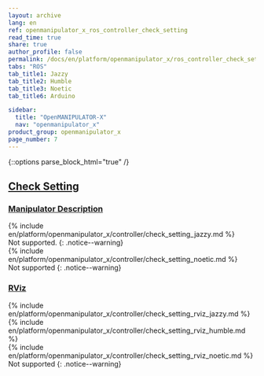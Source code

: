 ```yaml
---
layout: archive
lang: en
ref: openmanipulator_x_ros_controller_check_setting
read_time: true
share: true
author_profile: false
permalink: /docs/en/platform/openmanipulator_x/ros_controller_check_setting/
tabs: "ROS"
tab_title1: Jazzy
tab_title2: Humble
tab_title3: Noetic
tab_title6: Arduino

sidebar:
  title: "OpenMANIPULATOR-X"
  nav: "openmanipulator_x"
product_group: openmanipulator_x
page_number: 7
---
```


<style>body {counter-reset: h1 5 !important;}</style>
<div style="counter-reset: h2 1"></div>

{::options parse_block_html="true" /}

<!--[dummy Header 1]>
  <h1 id="controller">Controller</h1>
  <h2 id="check-setting">Check Setting</h2>
  <p class="dummy_content">Manipulator Description, Rviz </p>
<![end dummy Header 1]-->

## [Check Setting](#check-setting)

### [Manipulator Description](#manipulator-description)

<section data-id="{{ page.tab_title1 }}" class="tab_contents">
{% include en/platform/openmanipulator_x/controller/check_setting_jazzy.md %}
</section>

<section data-id="{{ page.tab_title2 }}" class="tab_contents">
Not supported.
{: .notice--warning}
</section>

<section data-id="{{ page.tab_title3 }}" class="tab_contents">
{% include en/platform/openmanipulator_x/controller/check_setting_noetic.md %}
</section>

<section data-id="{{ page.tab_title6 }}" class="tab_contents">
Not supported
{: .notice--warning}
</section>

### [RViz](#rviz)

<section data-id="{{ page.tab_title1 }}" class="tab_contents">
{% include en/platform/openmanipulator_x/controller/check_setting_rviz_jazzy.md %}
</section>

<section data-id="{{ page.tab_title2 }}" class="tab_contents">
{% include en/platform/openmanipulator_x/controller/check_setting_rviz_humble.md %}
</section>

<section data-id="{{ page.tab_title3 }}" class="tab_contents">
{% include en/platform/openmanipulator_x/controller/check_setting_rviz_noetic.md %}
</section>

<section data-id="{{ page.tab_title6 }}" class="tab_contents">
Not supported
{: .notice--warning}
</section>
